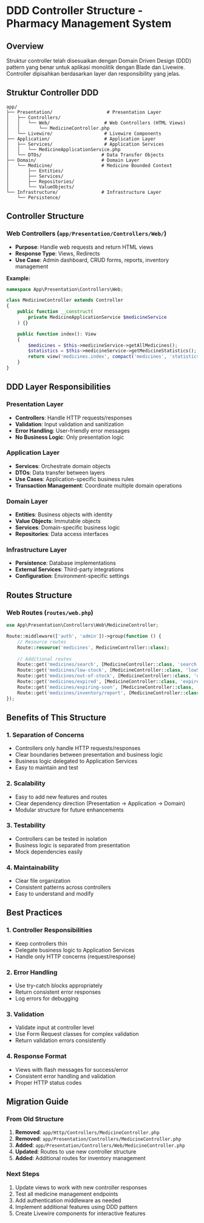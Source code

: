 # DDD Controller Structure - Pharmacy Management System

## Overview

Struktur controller telah disesuaikan dengan Domain Driven Design (DDD) pattern yang benar untuk aplikasi monolitik dengan Blade dan Livewire. Controller dipisahkan berdasarkan layer dan responsibility yang jelas.

## Struktur Controller DDD

```
app/
├── Presentation/                    # Presentation Layer
│   ├── Controllers/
│   │   └── Web/                    # Web Controllers (HTML Views)
│   │       └── MedicineController.php
│   └── Livewire/                   # Livewire Components
├── Application/                    # Application Layer
│   ├── Services/                   # Application Services
│   │   └── MedicineApplicationService.php
│   └── DTOs/                      # Data Transfer Objects
├── Domain/                        # Domain Layer
│   └── Medicine/                  # Medicine Bounded Context
│       ├── Entities/
│       ├── Services/
│       ├── Repositories/
│       └── ValueObjects/
└── Infrastructure/                # Infrastructure Layer
    └── Persistence/
```

## Controller Structure

### Web Controllers (`app/Presentation/Controllers/Web/`)
- **Purpose**: Handle web requests and return HTML views
- **Response Type**: Views, Redirects
- **Use Case**: Admin dashboard, CRUD forms, reports, inventory management

**Example:**
```php
namespace App\Presentation\Controllers\Web;

class MedicineController extends Controller
{
    public function __construct(
        private MedicineApplicationService $medicineService
    ) {}

    public function index(): View
    {
        $medicines = $this->medicineService->getAllMedicines();
        $statistics = $this->medicineService->getMedicineStatistics();
        return view('medicines.index', compact('medicines', 'statistics'));
    }
}
```

## DDD Layer Responsibilities

### Presentation Layer
- **Controllers**: Handle HTTP requests/responses
- **Validation**: Input validation and sanitization
- **Error Handling**: User-friendly error messages
- **No Business Logic**: Only presentation logic

### Application Layer
- **Services**: Orchestrate domain objects
- **DTOs**: Data transfer between layers
- **Use Cases**: Application-specific business rules
- **Transaction Management**: Coordinate multiple domain operations

### Domain Layer
- **Entities**: Business objects with identity
- **Value Objects**: Immutable objects
- **Services**: Domain-specific business logic
- **Repositories**: Data access interfaces

### Infrastructure Layer
- **Persistence**: Database implementations
- **External Services**: Third-party integrations
- **Configuration**: Environment-specific settings

## Routes Structure

### Web Routes (`routes/web.php`)
```php
use App\Presentation\Controllers\Web\MedicineController;

Route::middleware(['auth', 'admin'])->group(function () {
    // Resource routes
    Route::resource('medicines', MedicineController::class);
    
    // Additional routes
    Route::get('medicines/search', [MedicineController::class, 'search'])->name('medicines.search');
    Route::get('medicines/low-stock', [MedicineController::class, 'lowStock'])->name('medicines.low-stock');
    Route::get('medicines/out-of-stock', [MedicineController::class, 'outOfStock'])->name('medicines.out-of-stock');
    Route::get('medicines/expired', [MedicineController::class, 'expired'])->name('medicines.expired');
    Route::get('medicines/expiring-soon', [MedicineController::class, 'expiringSoon'])->name('medicines.expiring-soon');
    Route::get('medicines/inventory/report', [MedicineController::class, 'inventoryReport'])->name('medicines.inventory-report');
});
```

## Benefits of This Structure

### 1. **Separation of Concerns**
- Controllers only handle HTTP requests/responses
- Clear boundaries between presentation and business logic
- Business logic delegated to Application Services
- Easy to maintain and test

### 2. **Scalability**
- Easy to add new features and routes
- Clear dependency direction (Presentation → Application → Domain)
- Modular structure for future enhancements

### 3. **Testability**
- Controllers can be tested in isolation
- Business logic is separated from presentation
- Mock dependencies easily

### 4. **Maintainability**
- Clear file organization
- Consistent patterns across controllers
- Easy to understand and modify

## Best Practices

### 1. **Controller Responsibilities**
- Keep controllers thin
- Delegate business logic to Application Services
- Handle only HTTP concerns (request/response)

### 2. **Error Handling**
- Use try-catch blocks appropriately
- Return consistent error responses
- Log errors for debugging

### 3. **Validation**
- Validate input at controller level
- Use Form Request classes for complex validation
- Return validation errors consistently

### 4. **Response Format**
- Views with flash messages for success/error
- Consistent error handling and validation
- Proper HTTP status codes

## Migration Guide

### From Old Structure
1. **Removed**: `app/Http/Controllers/MedicineController.php`
2. **Removed**: `app/Presentation/Controllers/MedicineController.php`
3. **Added**: `app/Presentation/Controllers/Web/MedicineController.php`
4. **Updated**: Routes to use new controller structure
5. **Added**: Additional routes for inventory management

### Next Steps
1. Update views to work with new controller responses
2. Test all medicine management endpoints
3. Add authentication middleware as needed
4. Implement additional features using DDD pattern
5. Create Livewire components for interactive features 